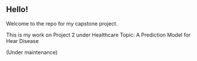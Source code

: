 ## Hello!

Welcome to the repo for my capstone project.

This is my work on Project 2 under Healthcare Topic: A Prediction Model for Hear Disease

(Under maintenance)
